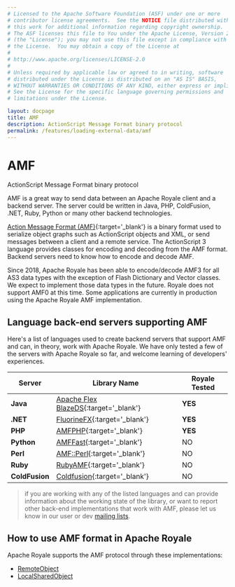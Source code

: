 ```yaml
---
# Licensed to the Apache Software Foundation (ASF) under one or more
# contributor license agreements.  See the NOTICE file distributed with
# this work for additional information regarding copyright ownership.
# The ASF licenses this file to You under the Apache License, Version 2.0
# (the "License"); you may not use this file except in compliance with
# the License.  You may obtain a copy of the License at
# 
# http://www.apache.org/licenses/LICENSE-2.0
# 
# Unless required by applicable law or agreed to in writing, software
# distributed under the License is distributed on an "AS IS" BASIS,
# WITHOUT WARRANTIES OR CONDITIONS OF ANY KIND, either express or implied.
# See the License for the specific language governing permissions and
# limitations under the License.

layout: docpage
title: AMF
description: ActionScript Message Format binary protocol
permalink: /features/loading-external-data/amf
---
```


# AMF

ActionScript Message Format binary protocol

AMF is a great way to send data between an Apache Royale client and a backend server. The server could be written in Java, PHP, ColdFusion, .NET, Ruby, Python or many other backend technologies.

[Action Message Format (AMF)](https://en.wikipedia.org/wiki/Action_Message_Format){:target='_blank'} is a binary format used to serialize object graphs such as ActionScript objects and XML, or send messages between a client and a remote service. The ActionScript 3 language provides classes for encoding and decoding from the AMF format. Backend servers need to know how to encode and decode AMF.

Since 2018, Apache Royale has been able to encode/decode AMF3 for all AS3 data types with the exception of Flash Dictionary and Vector classes. We expect to implement those data types in the future. Royale does not support AMF0 at this time. Some applications are currently in production using the Apache Royale AMF implementation.

## Language back-end servers supporting AMF

Here's a list of languages used to create backend servers that support AMF and can, in theory, work with Apache Royale. We have only tested a few of the servers with Apache Royale so far, and welcome learning of developers' experiences.

| Server            | Library Name                                                                          | Royale Tested     | 
|------------------	|---------------------------------------------------------------------------------- 	|-----------------  | 
| **Java**          | [Apache Flex BlazeDS](https://github.com/apache/flex-blazeds){:target='_blank'}	    | **YES**           | 
| **.NET**          | [FluorineFX](https://github.com/google-code-export/fluorinefx){:target='_blank'}	    | **YES**           | 
| **PHP** 	        | [AMFPHP](https://www.silexlabs.org/amfphp){:target='_blank'}                  	    | **YES**           | 
| **Python** 	    | [AMFFast](https://github.com/limscoder/amfast){:target='_blank'}	                    | NO                | 
| **Perl** 	        | [AMF::Perl](https://metacpan.org/pod/AMF::Perl){:target='_blank'}	                    | NO                | 
| **Ruby**          | [RubyAMF](https://github.com/rubyamf/rubyamf){:target='_blank'}	                    | NO                | 
| **ColdFusion**    | [Coldfusion](https://www.adobe.com/products/coldfusion/features){:target='_blank'}	| NO                | 

> if you are working with any of the listed languages and can provide information about the working state of the library, or want to report other back-end implementations that work with AMF, please let us know in our user or dev [mailing lists](https://royale.apache.org/mailing-lists/).

## How to use AMF format in Apache Royale

Apache Royale supports the AMF protocol through these implementations:

- [RemoteObject](features/loading-external-data/remoteobject)
- [LocalSharedObject](features/loading-external-data/localsharedobject)

